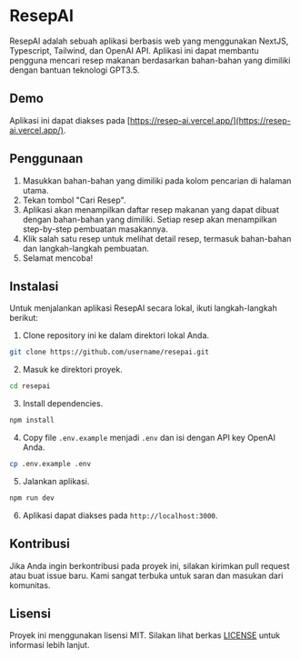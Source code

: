 # ResepAI

ResepAI adalah sebuah aplikasi berbasis web yang menggunakan NextJS, Typescript, Tailwind, dan OpenAI API. Aplikasi ini dapat membantu pengguna mencari resep makanan berdasarkan bahan-bahan yang dimiliki dengan bantuan teknologi GPT3.5.

## Demo

Aplikasi ini dapat diakses pada [https://resep-ai.vercel.app/](https://resep-ai.vercel.app/).

## Penggunaan

1. Masukkan bahan-bahan yang dimiliki pada kolom pencarian di halaman utama.
2. Tekan tombol "Cari Resep".
3. Aplikasi akan menampilkan daftar resep makanan yang dapat dibuat dengan bahan-bahan yang dimiliki. Setiap resep akan menampilkan step-by-step pembuatan masakannya.
4. Klik salah satu resep untuk melihat detail resep, termasuk bahan-bahan dan langkah-langkah pembuatan.
5. Selamat mencoba!

## Instalasi

Untuk menjalankan aplikasi ResepAI secara lokal, ikuti langkah-langkah berikut:

1. Clone repository ini ke dalam direktori lokal Anda.

```bash
git clone https://github.com/username/resepai.git
```

2. Masuk ke direktori proyek.

```bash
cd resepai
```

3. Install dependencies.

```bash
npm install
```

4. Copy file `.env.example` menjadi `.env` dan isi dengan API key OpenAI Anda.

```bash
cp .env.example .env
```

5. Jalankan aplikasi.

```bash
npm run dev
```

6. Aplikasi dapat diakses pada `http://localhost:3000`.

## Kontribusi

Jika Anda ingin berkontribusi pada proyek ini, silakan kirimkan pull request atau buat issue baru. Kami sangat terbuka untuk saran dan masukan dari komunitas.

## Lisensi

Proyek ini menggunakan lisensi MIT. Silakan lihat berkas [LICENSE](LICENSE) untuk informasi lebih lanjut.
